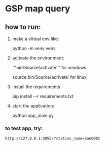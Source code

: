 # GSP map query

## how to run:

1) make a virtual env like: 

    python -m venv venv


2) activate the environment: 

    '''bin/Source/activate''' for windows
    
    source bin/Source/acrivate' for linux
    
3) install the requirements

    pip install --r requirements.txt

4) start the application:

    python app_main.py

### to test app, try:

    http://127.0.0.1:8053/?station_name=Son0001

     